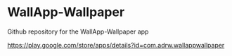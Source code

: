 # WallApp-Wallpaper
Github repository for the WallApp-Wallpaper app

https://play.google.com/store/apps/details?id=com.adrw.wallappwallpaper
